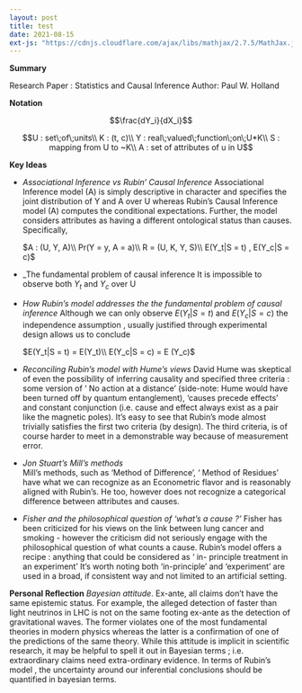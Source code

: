```yaml
---
layout: post
title: test
date: 2021-08-15
ext-js: "https://cdnjs.cloudflare.com/ajax/libs/mathjax/2.7.5/MathJax.js?config=TeX-MML-AM_CHTML"
---
```


**Summary**

   Research Paper : Statistics and Causal Inference
  Author: Paul W. Holland

**Notation**

$$\frac{dY_i}{dX_i}$$


$$U : set\;of\;units\\
K : (t, c)\\
Y : real\;valued\;function\;on\;U*K\\
S : mapping from U to ~K\\
A : set of attributes of u in U$$


**Key Ideas**
-  _Associational Inference vs Rubin’ Causal Inference_
	Associational Inference model (A)  is simply descriptive in character and specifies the joint distribution of  Y and A over U whereas Rubin’s Causal Inference model (A) computes the conditional expectations. Further, the model considers attributes as having a different ontological status than causes.
	Specifically, 


	$A : (U, Y, A)\\
	Pr(Y = y, A = a)\\
	R = (U, K, Y, S)\\
	E(Y_t|S = t) , E(Y_c|S = c)$


  - _The fundamental problem of causal inference 
	  It is impossible to observe both $Y_t$  and $Y_c$  over U
-   _How Rubin’s model addresses the the fundamental problem of causal  inference_
	 Although we can only observe
	$E(Y_t|S = t)$ and $E(Y_c|S = c)$
	the independence assumption , usually justified through experimental design allows us to conclude 

	$E(Y_t|S = t) = E(Y_t)\\
	E(Y_c|S = c) = E (Y_c)$

- _Reconciling Rubin’s model with Hume’s views_
	David Hume was skeptical of even the possibility of inferring causality and specified three criteria : some version of ‘ No action at a distance’ (side-note: Hume would have been turned off by  quantum entanglement),  ‘causes precede effects’ and constant conjunction (i.e. cause and effect always exist as a pair like the magnetic poles). It’s easy to see that Rubin’s mode almost trivially satisfies the first two criteria (by  design). The third criteria, is of course harder to meet in a demonstrable way because of measurement error. 
-  _Jon Stuart’s Mill’s methods_  
	   Mill’s methods, such as ‘Method of Difference’, ‘ Method of Residues’  have what we can recognize as an Econometric flavor and is reasonably aligned with Rubin’s. He too, however does not recognize a categorical difference between attributes and causes.
-  _Fisher and the philosophical question of ‘what’s a cause ?’_
	Fisher has been criticized for his views on the link between lung cancer and smoking - however the criticism did not seriously engage with the philosophical question of what counts a cause. Rubin’s model offers a recipe :  anything that could be considered as ‘ in- principle treatment in an experiment’
	It’s worth noting both ‘in-principle’  and ‘experiment’ are used in a broad, if consistent way and not limited to an artificial setting.

 **Personal Reflection**
_Bayesian attitude_.  Ex-ante, all claims don’t have the same epistemic status. For example, the alleged detection of faster than light neutrinos in LHC is not on the same footing ex-ante  as the detection of gravitational waves. The former violates one of the most fundamental theories in modern physics whereas the latter is a confirmation of one of the predictions of the same theory. While this attitude is implicit in scientific research, it may be helpful to spell it out in Bayesian terms ; i.e. extraordinary claims need extra-ordinary evidence. In terms of Rubin’s model , the uncertainty around our inferential conclusions should be  quantified in bayesian  terms.

